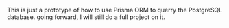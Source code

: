 This is just a prototype of how to use Prisma ORM to querry the PostgreSQL database. going forward, I will still do a full project on it.
